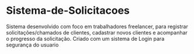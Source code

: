 # Sistema-de-Solicitacoes
 Sistema desenvolvido com foco em trabalhadores freelancer, para registrar solicitações/chamados de clientes, cadastrar novos clientes e acompanhar o progresso da solicitação. Criado com um sistema de Login para segurança do usuario
